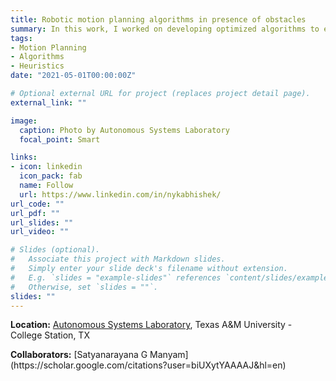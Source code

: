 ```yaml
---
title: Robotic motion planning algorithms in presence of obstacles
summary: In this work, I worked on developing optimized algorithms to establish bounds on paths of motion-constrained vehicles in the presence of obstacles.
tags:
- Motion Planning
- Algorithms
- Heuristics
date: "2021-05-01T00:00:00Z"

# Optional external URL for project (replaces project detail page).
external_link: ""

image:
  caption: Photo by Autonomous Systems Laboratory
  focal_point: Smart

links:
- icon: linkedin
  icon_pack: fab
  name: Follow
  url: https://www.linkedin.com/in/nykabhishek/
url_code: ""
url_pdf: ""
url_slides: ""
url_video: ""

# Slides (optional).
#   Associate this project with Markdown slides.
#   Simply enter your slide deck's filename without extension.
#   E.g. `slides = "example-slides"` references `content/slides/example-slides.md`.
#   Otherwise, set `slides = ""`.
slides: ""
---
```


<b>Location:</b> [Autonomous Systems Laboratory](https://autonomy.engr.tamu.edu/), Texas A&M University - College Station, TX

<!-- <p>
    <iframe width="720" height="405" src="https://www.youtube.com/embed/0Qlv_Cc4pwY" frameborder="0" allow="accelerometer; autoplay; encrypted-media; gyroscope; picture-in-picture" allowfullscreen></iframe>
</p> -->


<p>
    <b>Collaborators:</b> [Satyanarayana G Manyam](https://scholar.google.com/citations?user=biUXytYAAAAJ&hl=en)
</p>